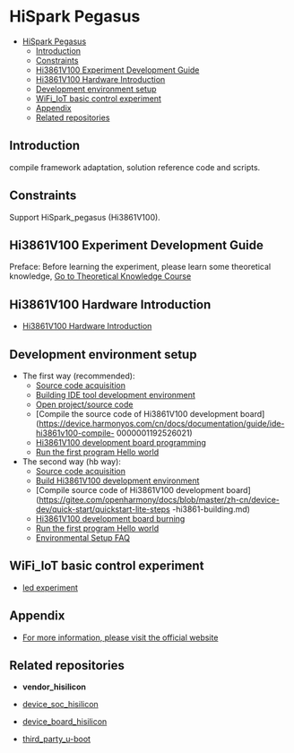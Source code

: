 # HiSpark Pegasus <a name="ZH-CN_TOPIC_0000001130275863"></a>

- [HiSpark Pegasus <a name="ZH-CN_TOPIC_0000001130275863"></a>](#hispark-pegasus-)
  - [Introduction <a name="section469617221261"></a>](#introduction-)
  - [Constraints <a name="section12212842173518"></a>](#constraints-)
  - [Hi3861V100 Experiment Development Guide<a name="ZH-CN_TOPIC_0000001130176841"></a>](#hi3861v100-experiment-development-guide)
  - [Hi3861V100 Hardware Introduction<a name="section11660541593"></a>](#hi3861v100-hardware-introduction)
  - [Development environment setup <a name="section11660541593"></a>](#development-environment-setup-)
  - [WiFi_IoT basic control experiment <a name="section11660541593"></a>](#wifi_iot-basic-control-experiment-)
  - [Appendix <a name="section11660541593"></a>](#appendix-)
  - [Related repositories <a name="section641143415335"></a>](#related-repositories-)

## Introduction <a name="section469617221261"></a>

compile framework adaptation, solution reference code and scripts.

## Constraints <a name="section12212842173518"></a>

Support HiSpark\_pegasus (Hi3861V100).

## Hi3861V100 Experiment Development Guide<a name="ZH-CN_TOPIC_0000001130176841"></a>

Preface: Before learning the experiment, please learn some theoretical knowledge, [Go to Theoretical Knowledge Course](http://developer.huawei.com/consumer/cn/training/course/introduction/C101641968823265204)

## Hi3861V100 Hardware Introduction<a name="section11660541593"></a>

- [Hi3861V100 Hardware Introduction](http://gitee.com/openharmony/docs/blob/master/zh-cn/device-dev/quick-start/quickstart-lite-introduction-hi3861.md)

## Development environment setup <a name="section11660541593"></a>

- The first way (recommended):
     - [Source code acquisition](https://device.harmonyos.com/cn/docs/documentation/guide/sourcecode-acquire-0000001050769927)
     - [Building IDE tool development environment](https://device.harmonyos.com/cn/docs/documentation/guide/ide-install-windows-ubuntu-0000001194073744)
     - [Open project/source code](https://device.harmonyos.com/cn/docs/documentation/guide/open_project-0000001071680043)
     - [Compile the source code of Hi3861V100 development board](https://device.harmonyos.com/cn/docs/documentation/guide/ide-hi3861v100-compile- 0000001192526021)
     - [Hi3861V100 development board programming](https://device.harmonyos.com/cn/docs/documentation/guide/ide-hi3861-upload-0000001051668683)
     - [Run the first program Hello world](http://gitee.com/openharmony/docs/blob/master/en-us/device-dev/quick-start/quickstart-lite-steps-hi3861-helloworld.md )
- The second way (hb way):
     - [Source code acquisition](https://gitee.com/openharmony/docs/blob/master/zh-cn/device-dev/quick-start/quickstart-lite-sourcecode-acquire.md)
     - [Build Hi3861V100 development environment](https://gitee.com/openharmony/docs/blob/master/zh-cn/device-dev/quick-start/quickstart-lite-steps-hi3861-setting.md)
     - [Compile source code of Hi3861V100 development board](https://gitee.com/openharmony/docs/blob/master/zh-cn/device-dev/quick-start/quickstart-lite-steps -hi3861-building.md)
     - [Hi3861V100 development board burning](http://gitee.com/openharmony/docs/blob/master/zh-cn/device-dev/quick-start/quickstart-lite-steps-hi3861-burn.md)
     - [Run the first program Hello world](http://gitee.com/openharmony/docs/blob/master/en-us/device-dev/quick-start/quickstart-lite-steps-hi3861-helloworld.md )
     - [Environmental Setup FAQ](http://gitee.com/openharmony/docs/blob/master/zh-cn/device-dev/quick-start/quickstart-lite-steps-hi3861-faqs.md)


## WiFi_IoT basic control experiment <a name="section11660541593"></a>

- [led experiment](https://gitee.com/openharmony/docs/blob/master/en-us/device-dev/guide/device-wlan-led-control.md)

## Appendix <a name="section11660541593"></a>

- [For more information, please visit the official website](https://www.hisilicon.com/cn/products/smart-iot/ShortRangeWirelessIOT/Hi3861V100)
## Related repositories <a name="section641143415335"></a>

- **vendor_hisilicon**

- [device_soc_hisilicon](https://gitee.com/openharmony/device_soc_hisilicon)

- [device_board_hisilicon](https://gitee.com/openharmony/device_board_hisilicon)

- [third_party_u-boot](https://gitee.com/openharmony/third_party_u-boot)
